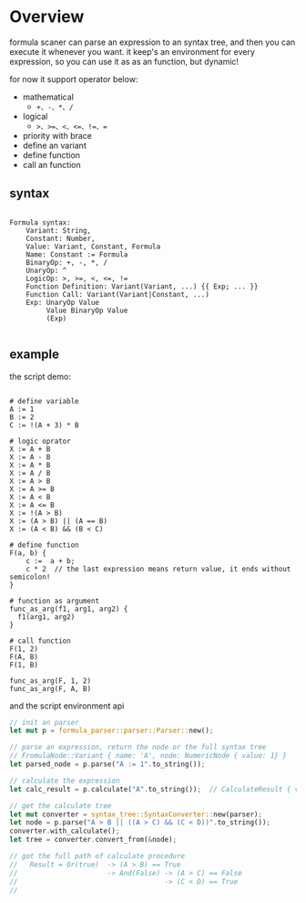 

# Overview

formula scaner can parse an expression to an syntax tree, and then you can execute it whenever you want.
it keep's an environment for every expression, so you can use it as as an function, but dynamic!

for now it support operator below:

- mathematical
  - `+、-、*、/`
- logical
  - `>、>=、<、<=、!=、=`
- priority with brace
- define an variant
- define function
- call an function

## syntax
```

Formula syntax:
    Variant: String,
    Constant: Number,
    Value: Variant, Constant, Formula
    Name: Constant := Formula
    BinaryOp: +, -, *, /
    UnaryOp: ^
    LogicOp: >, >=, <, <=, !=
    Function Definition: Variant(Variant, ...) {{ Exp; ... }}
    Function Call: Variant(Variant|Constant, ...)
    Exp: UnaryOp Value
         Value BinaryOp Value
         (Exp)
         
```         

## example

the script demo:

```

# define variable
A := 1
B := 2
C := !(A + 3) * B

# logic oprator
X := A + B
X := A - B
X := A * B
X := A / B
X := A > B
X := A >= B
X := A < B
X := A <= B
X := !(A > B)
X := (A > B) || (A == B)
X := (A < B) && (B < C)

# define function 
F(a, b) { 
    c :=  a + b; 
    c * 2  // the last expression means return value, it ends without semicolon!
}

# function as argument
func_as_arg(f1, arg1, arg2) {
  f1(arg1, arg2)
}

# call function
F(1, 2)
F(A, B)
F(1, B)

func_as_arg(F, 1, 2)
func_as_arg(F, A, B)

```

and the script environment api

```rust
// init an parser
let mut p = formula_parser::parser::Parser::new();

// parse an expression, return the node or the full syntax tree
// FromulaNode::Variant { name: 'A', node: NumericNode { value: 1} }
let parsed_node = p.parse("A := 1".to_string()); 

// calculate the expression
let calc_result = p.calculate("A".to_string());  // CalculateResult { value: 1 }

// get the calculate tree
let mut converter = syntax_tree::SyntaxConverter::new(parser);
let node = p.parse("A > B || ((A > C) && (C < D))".to_string());
converter.with_calculate();
let tree = converter.convert_from(&node);

// got the full path of calculate procedure
//   Result = Or(true)  -> (A > B) == True
//                      -> And(False) -> (A > C) == False
//                                    -> (C < D) == True
//

```
